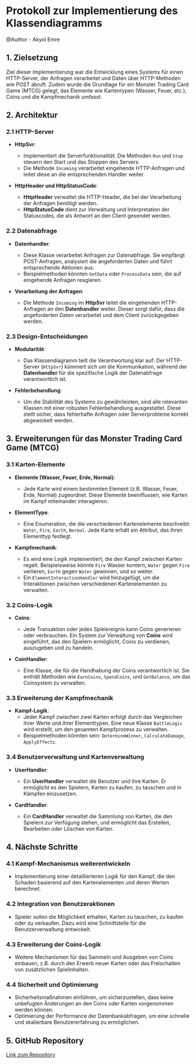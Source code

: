 # Protokoll zur Implementierung des Klassendiagramms

@Author - Akyol Emre

## 1. Zielsetzung

Ziel dieser Implementierung war die Entwicklung eines Systems für einen HTTP-Server, der Anfragen verarbeitet und Daten über HTTP-Methoden wie POST abruft. Zudem wurde die Grundlage für ein Monster Trading Card Game (MTCG) gelegt, das Elemente wie Kartentypen (Wasser, Feuer, etc.), Coins und die Kampfmechanik umfasst.

## 2. Architektur

### 2.1 HTTP-Server

- **HttpSvr**: 
  - Implementiert die Serverfunktionalität. Die Methoden `Run` und `Stop` steuern den Start und das Stoppen des Servers.
  - Die Methode `Incoming` verarbeitet eingehende HTTP-Anfragen und leitet diese an die entsprechenden Handler weiter.

- **HttpHeader und HttpStatusCode**:
  - **HttpHeader** verwaltet die HTTP-Header, die bei der Verarbeitung der Anfragen benötigt werden.
  - **HttpStatusCode** dient zur Verwaltung und Interpretation der Statuscodes, die als Antwort an den Client gesendet werden.

### 2.2 Datenabfrage

- **Datenhandler**: 
  - Diese Klasse verarbeitet Anfragen zur Datenabfrage. Sie empfängt POST-Anfragen, analysiert die angeforderten Daten und führt entsprechende Aktionen aus.
  - Beispielmethoden könnten `GetData` oder `ProcessData` sein, die auf eingehende Anfragen reagieren.

- **Verarbeitung der Anfragen**:
  - Die Methode `Incoming` im **HttpSvr** leitet die eingehenden HTTP-Anfragen an den **Datenhandler** weiter. Dieser sorgt dafür, dass die angeforderten Daten verarbeitet und dem Client zurückgegeben werden.

### 2.3 Design-Entscheidungen

- **Modularität**: 
  - Das Klassendiagramm teilt die Verantwortung klar auf: Der HTTP-Server (`HttpSvr`) kümmert sich um die Kommunikation, während der **Datenhandler** für die spezifische Logik der Datenabfrage verantwortlich ist.
  
- **Fehlerbehandlung**: 
  - Um die Stabilität des Systems zu gewährleisten, sind alle relevanten Klassen mit einer robusten Fehlerbehandlung ausgestattet. Diese stellt sicher, dass fehlerhafte Anfragen oder Serverprobleme korrekt abgewickelt werden.

## 3. Erweiterungen für das Monster Trading Card Game (MTCG)

### 3.1 Karten-Elemente

- **Elemente (Wasser, Feuer, Erde, Normal)**: 
  - Jede Karte wird einem bestimmten Element (z.B. Wasser, Feuer, Erde, Normal) zugeordnet. Diese Elemente beeinflussen, wie Karten im Kampf miteinander interagieren.
  
- **ElementType**:
  - Eine Enumeration, die die verschiedenen Kartenelemente beschreibt: `Water`, `Fire`, `Earth`, `Normal`. Jede Karte erhält ein Attribut, das ihren Elementtyp festlegt.
  
- **Kampfmechanik**:
  - Es wird eine Logik implementiert, die den Kampf zwischen Karten regelt. Beispielsweise könnte `Fire` Wasser kontern, `Water` gegen `Fire` verlieren, `Earth` gegen `Water` gewinnen, und so weiter.
  - Ein `ElementInteractionHandler` wird hinzugefügt, um die Interaktionen zwischen verschiedenen Kartenelementen zu verwalten.

### 3.2 Coins-Logik

- **Coins**:
  - Jede Transaktion oder jedes Spielereignis kann Coins generieren oder verbrauchen. Ein System zur Verwaltung von **Coins** wird eingeführt, das den Spielern ermöglicht, Coins zu verdienen, auszugeben und zu handeln.
  
- **CoinHandler**:
  - Eine Klasse, die für die Handhabung der Coins verantwortlich ist. Sie enthält Methoden wie `EarnCoins`, `SpendCoins`, und `GetBalance`, um das Coinsystem zu verwalten.

### 3.3 Erweiterung der Kampfmechanik

- **Kampf-Logik**:
  - Jeder Kampf zwischen zwei Karten erfolgt durch das Vergleichen ihrer Werte und ihrer Elementtypen. Eine neue Klasse `BattleLogic` wird erstellt, um den gesamten Kampfprozess zu verwalten.
  - Beispielmethoden könnten sein: `DetermineWinner`, `CalculateDamage`, `ApplyEffects`.

### 3.4 Benutzerverwaltung und Kartenverwaltung

- **UserHandler**:
  - Ein **UserHandler** verwaltet die Benutzer und ihre Karten. Er ermöglicht es den Spielern, Karten zu kaufen, zu tauschen und in Kämpfen einzusetzen.
  
- **CardHandler**:
  - Ein **CardHandler** verwaltet die Sammlung von Karten, die den Spielern zur Verfügung stehen, und ermöglicht das Erstellen, Bearbeiten oder Löschen von Karten.

## 4. Nächste Schritte

### 4.1 Kampf-Mechanismus weiterentwickeln
- Implementierung einer detaillierteren Logik für den Kampf, die den Schaden basierend auf den Kartenelementen und deren Werten berechnet.

### 4.2 Integration von Benutzeraktionen
- Spieler sollen die Möglichkeit erhalten, Karten zu tauschen, zu kaufen oder zu verkaufen. Dazu wird eine Schnittstelle für die Benutzerverwaltung entwickelt.

### 4.3 Erweiterung der Coins-Logik
- Weitere Mechanismen für das Sammeln und Ausgeben von Coins einbauen, z.B. durch den Erwerb neuer Karten oder das Freischalten von zusätzlichen Spielinhalten.

### 4.4 Sicherheit und Optimierung
- Sicherheitsmaßnahmen einführen, um sicherzustellen, dass keine unbefugten Änderungen an den Coins oder Karten vorgenommen werden können.
- Optimierung der Performance der Datenbankabfragen, um eine schnelle und skalierbare Benutzererfahrung zu ermöglichen.

## 5. GitHub Repository

[Link zum Repository](https://github.com/AkyolEmre/MTCG-Swen)